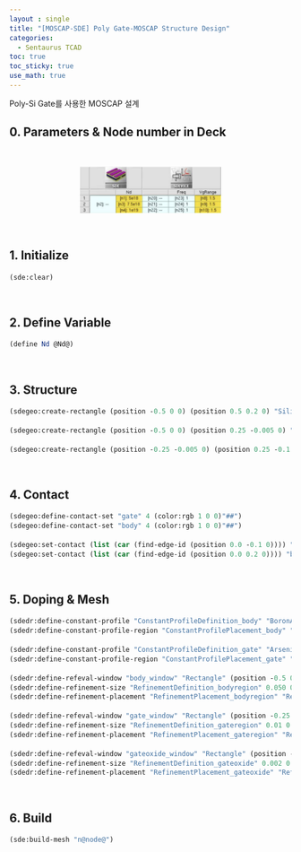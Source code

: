 ```yaml
---
layout : single
title: "[MOSCAP-SDE] Poly Gate-MOSCAP Structure Design"
categories: 
  - Sentaurus TCAD
toc: true
toc_sticky: true
use_math: true
---
```


Poly-Si Gate를 사용한 MOSCAP 설계

## 0. Parameters & Node number in Deck

&nbsp;

<p align="center"><img src="/assets/images/practice/7.png" width="50%" height="50%"  title="" alt=""/></p>

&nbsp;

## 1. Initialize

```scheme
(sde:clear)
```
&nbsp;

## 2. Define Variable 

```scheme
(define Nd @Nd@)
```

&nbsp;

## 3. Structure

```scheme
(sdegeo:create-rectangle (position -0.5 0 0) (position 0.5 0.2 0) "Silicon" "region_body")

(sdegeo:create-rectangle (position -0.5 0 0) (position 0.25 -0.005 0) "Oxide" "region_gateoxide")

(sdegeo:create-rectangle (position -0.25 -0.005 0) (position 0.25 -0.1 0) "TiN" "region_gate")
```

&nbsp;

## 4. Contact

```scheme
(sdegeo:define-contact-set "gate" 4 (color:rgb 1 0 0)"##")
(sdegeo:define-contact-set "body" 4 (color:rgb 1 0 0)"##")

(sdegeo:set-contact (list (car (find-edge-id (position 0.0 -0.1 0)))) "gate")
(sdegeo:set-contact (list (car (find-edge-id (position 0.0 0.2 0)))) "body")
```

&nbsp;

## 5. Doping & Mesh

```scheme
(sdedr:define-constant-profile "ConstantProfileDefinition_body" "BoronActiveConcentration" 1e+17)
(sdedr:define-constant-profile-region "ConstantProfilePlacement_body" "ConstantProfileDefinition_body" "region_body")

(sdedr:define-constant-profile "ConstantProfileDefinition_gate" "ArsenicActiveConcentration" Nd)
(sdedr:define-constant-profile-region "ConstantProfilePlacement_gate" "ConstantProfileDefinition_gate" "region_gate")

(sdedr:define-refeval-window "body_window" "Rectangle" (position -0.5 0.0 0) (position 0.5 0.2 0))
(sdedr:define-refinement-size "RefinementDefinition_bodyregion" 0.050 0.050 0 0.050 0.050 0 )
(sdedr:define-refinement-placement "RefinementPlacement_bodyregion" "RefinementDefinition_bodyregion" (list "window" "body_window" ) )

(sdedr:define-refeval-window "gate_window" "Rectangle" (position -0.25 -0.005 0) (position 0.25 -0.1 0))
(sdedr:define-refinement-size "RefinementDefinition_gateregion" 0.01 0.01 0 0.01 0.01 0 )
(sdedr:define-refinement-placement "RefinementPlacement_gateregion" "RefinementDefinition_gateregion" (list "window" "gate_window" ) )

(sdedr:define-refeval-window "gateoxide_window" "Rectangle" (position -0.25 0.0 0) (position 0.25 -0.005 0))
(sdedr:define-refinement-size "RefinementDefinition_gateoxide" 0.002 0.002 0 0.002 0.002 0 )
(sdedr:define-refinement-placement "RefinementPlacement_gateoxide" "RefinementDefinition_gateoxide" (list "window" "gateoxide_window" ) )
```

&nbsp;

## 6. Build

```scheme
(sde:build-mesh "n@node@")
```

&nbsp;
